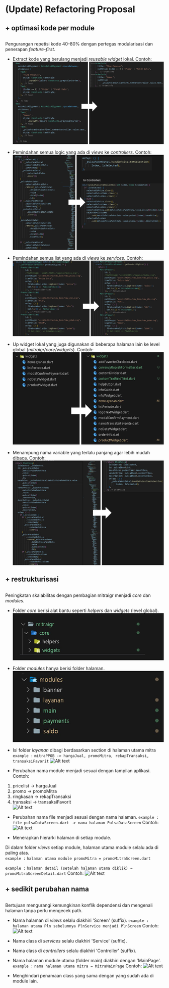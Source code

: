  # (Update) Refactoring Proposal
##
## + optimasi kode per module
##

Pengurangan repetisi kode 40-80% dengan pertegas modularisasi dan penerapan _feature-first_.


- Extract kode yang berulang menjadi _reusable widget_ lokal.
Contoh:
![Alt text](1.png)


- Pemindahan semua logic yang ada di _views_ ke _controllers_.
Contoh:
![Alt text](2.png)


- Pemindahan semua list yang ada di _views_ ke _services_.
Contoh:
![Alt text](3.png)


- Up widget lokal yang juga digunakan di beberapa halaman lain ke level global (_mitraigr/core/widgets_).
Contoh:
![Alt text](4.png)


- Menampung nama variable yang terlalu panjang agar lebih mudah dibaca.
Contoh:
![Alt text](5.png)   

##
## + restrukturisasi
##

Peningkatan skalabilitas dengan pembagian mitraigr menjadi _core_ dan _modules_.


- Folder _core_ berisi alat bantu seperti _helpers_ dan _widgets_ (level global).
![Alt text](2.1.png)


- Folder _modules_ hanya berisi folder halaman.
![Alt text](2.2.png)


- Isi folder _layanan_ dibagi berdasarkan section di halaman utama mitra
  ```example :```
  ```mitraPPOB -> hargaJual, promoMitra, rekapTransaksi, transaksiFavorit```
![Alt text](2.3.png)


- Perubahan nama module menjadi sesuai dengan tampilan aplikasi. Contoh:
1. pricelist -> hargaJual  
2. promo -> promoMitra  
3. ringkasan -> rekapTransaksi  
4. transaksi -> transaksiFavorit     
![Alt text](2.4.png)


- Perubahan nama file menjadi sesuai dengan nama halaman.
  ```example :```
  ```file pulsaDataScreen.dart -> nama halaman PulsaDataScreen```
Contoh:
![Alt text](2.5.png)


- Menerapkan hierarki halaman di setiap module.

Di dalam folder _views_ setiap module, halaman utama module selalu ada di paling atas.    
  ```example :``` 
  ```halaman utama module promoMitra = promoMitraScreen.dart```

  ```example :```
  ```halaman detail (setelah halaman utama diklik) = promoMitraScreenDetail.dart```
Contoh:
![Alt text](2.6.png)

##
## + sedikit perubahan nama
##

Bertujuan mengurangi kemungkinan konflik dependensi dan mengenali halaman tanpa perlu mengecek path.


- Nama halaman di _views_ selalu diakhiri 'Screen' (suffix).
  ```example :```
  ```halaman utama Pln sebelumnya PlnService menjadi PlnScreen```
Contoh:
![Alt text](3.1.png)


- Nama class di _services_ selalu diakhiri 'Service' (suffix).

- Nama class di _controllers_ selalu diakhiri 'Controller' (suffix).


- Nama halaman module utama (folder main) diakhiri dengan 'MainPage'.
  ```example :```
  ```nama halaman utama mitra = MitraMainPage```
Contoh:
![Alt text](3.4.png)


- Menghindari penamaan class yang sama dengan yang sudah ada di module lain.
